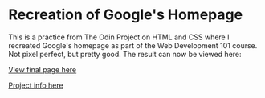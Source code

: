 # Recreation of Google's Homepage

This is a practice from The Odin Project on HTML and CSS where I recreated Google's homepage as part of the Web Development 101 course. Not pixel perfect, but pretty good. The result can now be viewed here:

[View final page here](http://htmlpreview.github.io/?https://github.com/onewayticket/google-homepage/blob/master/index.html)

[Project info here](http://www.theodinproject.com/web-development-101/html-css?ref=lnav)
